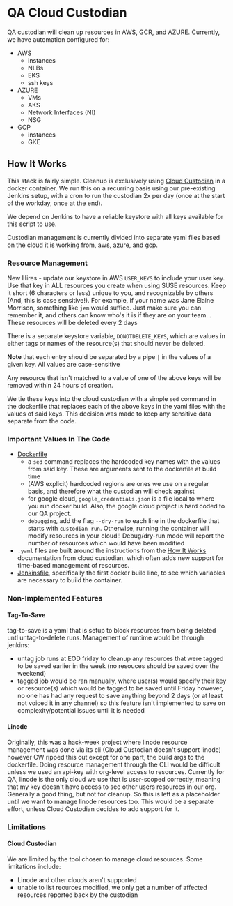 # QA Cloud Custodian

QA custodian will clean up resources in AWS, GCR, and AZURE. Currently, we have automation configured for:
* AWS
  * instances
  * NLBs
  * EKS
  * ssh keys
* AZURE
  * VMs
  * AKS
  * Network Interfaces (NI)
  * NSG
* GCP
  * instances
  * GKE

## How It Works

This stack is fairly simple. Cleanup is exclusively using [Cloud Custodian](https://cloud-custodian.github.io/cloud-custodian/docs/quickstart/index.html) in a docker container. We run this on a recurring basis using our pre-existing Jenkins setup, with a cron to run the custodian 2x per day (once at the start of the workday, once at the end). 

We depend on Jenkins to have a reliable keystore with all keys available for this script to use. 

Custodian management is currently divided into separate yaml files based on the cloud it is working from, aws, azure, and gcp. 

### Resource Management 
New Hires - update our keystore in AWS `USER_KEYS` to include your user key. Use that key in ALL resources you create when using SUSE resources.  Keep it short (6 characters or less) unique to you, and recognizable by others (And, this is case sensitive!). For example, if your name was Jane Elaine Morrison, something like `jem` would suffice. Just make sure you can remember it, and others can know who's it is if they are on your team. . These resources will be deleted every 2 days

There is a separate keystore variable, `DONOTDELETE_KEYS`, which are values in either tags or names of the resource(s) that should never be deleted. 

**Note** that each entry should be separated by a pipe `|` in the values of a given key. All values are case-sensitive

Any resource that isn't matched to a value of one of the above keys will be removed within 24 hours of creation.

We tie these keys into the cloud custodian with a simple `sed` command in the dockerfile that replaces each of the above keys in the yaml files with the values of said keys. This decision was made to keep any sensitive data separate from the code. 


### Important Values In The Code
* [Dockerfile](./Dockerfile)
  * a `sed` command replaces the hardcoded key names with the values from said key. These are arguments sent to the dockerfile at build time
  * (AWS explicit) hardcoded regions are ones we use on a regular basis, and therefore what the custodian will check against
  * for google cloud, `google_credentials.json` is a file local to where you run docker build. Also, the google cloud project is hard coded to our QA project.
  * `debugging`, add the flag `--dry-run` to each line in the dockerfile that starts with `custodian run`. Otherwise, running the container will modify resources in your cloud!! Debug/dry-run mode will report the number of resources which would have been modified
* `.yaml` files are built around the instructions from the [How It Works](#how-it-works) documentation from cloud custodian, which often adds new support for time-based management of resources. 
* [Jenkinsfile](./Jenkinsfile), specifically the first docker build line, to see which variables are necessary to build the container. 



### Non-Implemented Features

#### Tag-To-Save
tag-to-save is a yaml that is setup to block resources from being deleted untl untag-to-delete runs. Management of runtime would be through jenkins:
* untag job runs at EOD friday to cleanup any resources that were tagged to be saved earlier in the week (no resouces should be saved over the weekend)
* tagged job would be ran manually, where user(s) would specify their key or resource(s) which would be tagged to be saved until Friday
however, no one has had any request to save anything beyond 2 days (or at least not voiced it in any channel) so this feature isn't implemented to save on complexity/potential issues until it is needed

#### Linode

Originally, this was a hack-week project where linode resource management was done via its cli (Cloud Custodian doesn't support linode) however CW ripped this out except for one part, the build args to the dockerfile. Doing resource management through the CLI would be difficult unless we used an api-key with org-level access to resources. Currently for QA, linode is the only cloud we use that is user-scoped correctly, meaning that my key doesn't have access to see other users resources in our org. Generally a good thing, but not for cleanup. So this is left as a placeholder until we want to manage linode resources too. This would be a separate effort, unless Cloud Custodian decides to add support for it. 


### Limitations

#### Cloud Custodian
We are limited by the tool chosen to manage cloud resources. Some limitations include:
* Linode and other clouds aren't supported
* unable to list reources modified, we only get a number of affected resources reported back by the custodian